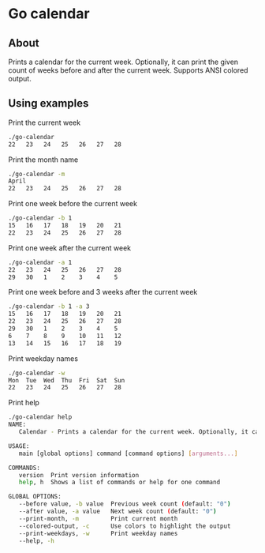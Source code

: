 # Go calendar

## About

Prints a calendar for the current week. Optionally, it can print the given count of weeks before and after the current week. Supports ANSI colored output.

## Using examples

Print the current week

```bash
./go-calendar 
22   23   24   25   26   27   28
```

Print the month name

```bash
./go-calendar -m
April
22   23   24   25   26   27   28
```

Print one week before the current week

```bash
./go-calendar -b 1
15   16   17   18   19   20   21
22   23   24   25   26   27   28
```

Print one week after the current week

```bash
./go-calendar -a 1
22   23   24   25   26   27   28
29   30   1    2    3    4    5
```

Print one week before and 3 weeks after the current week

```bash
./go-calendar -b 1 -a 3
15   16   17   18   19   20   21
22   23   24   25   26   27   28
29   30   1    2    3    4    5
6    7    8    9    10   11   12
13   14   15   16   17   18   19
```

Print weekday names

```bash
./go-calendar -w
Mon  Tue  Wed  Thu  Fri  Sat  Sun
22   23   24   25   26   27   28
```

Print help

```bash
./go-calendar help
NAME:
   Calendar - Prints a calendar for the current week. Optionally, it can print the given count of weeks before and after the current week.

USAGE:
   main [global options] command [command options] [arguments...]

COMMANDS:
   version  Print version information
   help, h  Shows a list of commands or help for one command

GLOBAL OPTIONS:
   --before value, -b value  Previous week count (default: "0")
   --after value, -a value   Next week count (default: "0")
   --print-month, -m         Print current month
   --colored-output, -c      Use colors to highlight the output
   --print-weekdays, -w      Print weekday names
   --help, -h  
```
